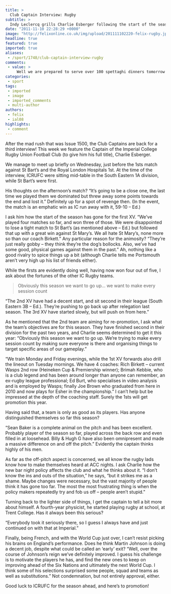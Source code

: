 ```yaml
---
title: >
  Club Captain Interview: Rugby
subtitle: >
  Indy Leclercq grills Charlie Esberger following the start of the season
date: "2011-11-10 22:28:29 +0000"
image: "http://felixonline.co.uk/img/upload/201111102220-felix-rugby.jpg"
headline: true
featured: true
imported: true
aliases:
 - /sport/1748/club-captain-interview-rugby
comments:
 - value: >
     Well we are prepared to serve over 100 spettaghi dinners tomorrow night! Our young people did a FANTASTIC job selling meal tickets! Congratulations to Stephanie Mignery, who was the top-seller, with 22 dinners sold! Her prize was a Cold Stone Creamery gift card, which was donated to us by the store manager there. Enjoy your ice cream, Stephanie!Now, we will all go to prayer that the GIGANTIC winter storm will hold off until about 9pm tomorrow night! We want to have our spettaghi dinner night!! Most of all, we just enjoy being together!Young people you are awesome! Matt and I appreciate each one of you. Every single one of you is special, you bring something unique and important to our youth group. We need you! It's so wonderful to see God blessing each one of you individually, and blessing us together as a unit!Keep up the good work, and ..Youth Convention here we come!!,Having been privvy to a press <a href="http://fqybrbmwaz.com">coefnrence</a> at the club today, it is refreshing to see the senior p
categories:
 - sport
tags:
 - imported
 - image
 - imported_comments
 - multi-author
authors:
 - felix
 - ial08
highlights:
 - comment
---
```


After the mad rush that was Issue 1500, the Club Captains are back for a third interview! This week we feature the Captain of the Imperial College Rugby Union Football Club (to give him his full title), Charlie Esberger.

We manage to meet up briefly on Wednesday, just before the 1sts match against St Bart’s and the Royal London Hospitals 1st. At the time of the interview, ICRUFC were sitting mid-table in the South Eastern 1A division, while St Bart’s were first.

His thoughts on the afternoon’s match? “It’s going to be a close one, the last time we played them we dominated but threw away some points towards the end and lost it.” Definitely up for a spot of revenge then. (In the event, the match is an emphatic win as IC run away with it, 59-10 – Ed.)

I ask him how the start of the season has gone for the first XV. “We’ve played four matches so far, and won three of those. We were disappointed to lose a tight match to St Bart’s (as mentioned above – Ed.) but followed that up with a great win against St Mary’s. We all hate St Mary’s, none more so than our coach Birkett.” Any particular reason for the animosity? “They’re just really gobby – they think they’re the dog’s bollocks. Also, we’ve had some good, physical games against them in the past.” Ah, nothing like a good rivalry to spice things up a bit (although Charlie tells me Portsmouth aren’t very high up his list of friends either).

While the firsts are evidently doing well, having now won four out of five, I ask about the fortunes of the other IC Rugby teams.

> Obviously this season we want to go up... we want to make every session count

“The 2nd XV have had a decent start, and sit second in their league (South Eastern 3B – Ed.). They’re pushing to go back up after relegation last season. The 3rd XV have started slowly, but will push on from here.”

As he mentioned that the 2nd team are aiming for re-promotion, I ask what the team’s objectives are for this season. They have finished second in their division for the past two years, and Charlie seems determined to get it this year: “Obviously this season we want to go up. We’re trying to make every session count by making sure everyone is there and organising things to target specific areas of our gameplay.”

“We train Monday and Friday evenings, while the 1st XV forwards also drill the lineout on Tuesday mornings. We have 4 coaches: Rich Birkett – current Wasps 2nd row (Heineken Cup & Premiership winner); Brimah Kebbie, who is a club legend and has been around longer than anyone can remember, an ex-rugby league professional; Ed Burt, who specialises in video analysis and is employed by Wasps; finally Joe Brown who graduated from here in 2010 and now plays for Esher in the championship.” I can’t help but be impressed at the depth of the coaching staff. Surely the 1sts will get promotion this year.

Having said that, a team is only as good as its players. Has anyone distinguished themselves so far this season?

“Sean Baker is a complete animal on the pitch and has been excellent. Probably player of the season so far, played across the back row and even filled in at loosehead. Billy & Hugh G have also been omnipresent and made a massive difference on and off the pitch.” Evidently the captain thinks highly of his men.

As far as the off-pitch aspect is concerned, we all know the rugby lads know how to make themselves heard at ACC nights. I ask Charlie how the new bar night policy affects the club and what he thinks about it. “I don’t know the ins and outs of the situation,” he says, “but it strikes me as a shame. Maybe changes were necessary, but the vast majority of people think it has gone too far. The most the most frustrating thing is when the policy makers repeatedly try and fob us off – people aren’t stupid.”

Turning back to the lighter side of things, I get the captain to tell a bit more about himself. A fourth-year physicist, he started playing rugby at school, at Trent College. Has it always been this serious?

“Everybody took it seriously there, so I guess I always have and just continued on with that at Imperial.”

Finally, being French, and with the World Cup just over, I can’t resist picking his brains on England’s performance. Does he think Martin Johnson is doing a decent job, despite what could be called an ‘early’ exit? “Well, over the course of Johnson’s reign we’ve definitely improved. I guess his challenge is to motivate the players he has, and find the new ones to keep on improving ahead of the Six Nations and ultimately the next World Cup. I think some of his selections surprised some people, squad and teams as well as substitutions.” Not condemnation, but not entirely approval, either.

Good luck to ICRUFC for the season ahead, and here’s to promotion!
